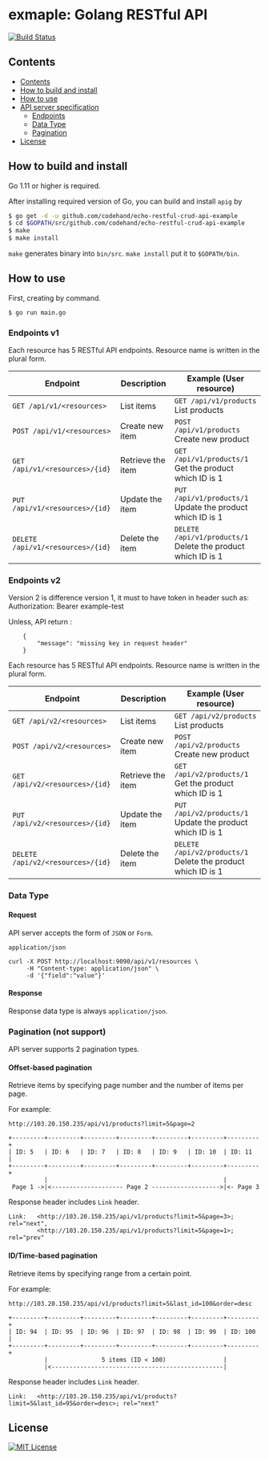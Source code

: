 # exmaple: Golang RESTful API 
[![Build Status](https://travis-ci.org/codehand/echo-restful-crud-api-example.svg?branch=master)](https://travis-ci.org/codehand/echo-restful-crud-api-example)

## Contents

* [Contents](#contents)
* [How to build and install](#how-to-build-and-install)
* [How to use](#how-to-use)
* [API server specification](#api-server-specification)
  + [Endpoints](#endpoints)
  + [Data Type](#data-type)
  + [Pagination](#pagination)
* [License](#license)

## How to build and install

Go 1.11 or higher is required.

After installing required version of Go, you can build and install `apig` by

```bash
$ go get -d -u github.com/codehand/echo-restful-crud-api-example
$ cd $GOPATH/src/github.com/codehand/echo-restful-crud-api-example
$ make
$ make install
```

`make` generates binary into `bin/src`.
`make install` put it to `$GOPATH/bin`.

## How to use

First, creating by  command.

```
$ go run main.go
```
### Endpoints v1

Each resource has 5 RESTful API endpoints.
Resource name is written in the plural form.

|Endpoint|Description|Example (User resource)|
|--------|-----------|-------|
|`GET /api/v1/<resources>`|List items|`GET /api/v1/products` List products|
|`POST /api/v1/<resources>`|Create new item|`POST /api/v1/products` Create new product|
|`GET /api/v1/<resources>/{id}`|Retrieve the item|`GET /api/v1/products/1` Get the product which ID is 1|
|`PUT /api/v1/<resources>/{id}`|Update the item|`PUT /api/v1/products/1` Update the product which ID is 1|
|`DELETE /api/v1/<resources>/{id}`|Delete the item|`DELETE /api/v1/products/1` Delete the product which ID is 1|

### Endpoints v2

Version 2 is difference version 1, it must to have token in header such as: 
Authorization: Bearer example-test

Unless, API return :

    
        {
            "message": "missing key in request header"
        }
    

Each resource has 5 RESTful API endpoints.
Resource name is written in the plural form.

|Endpoint|Description|Example (User resource)|
|--------|-----------|-------|
|`GET /api/v2/<resources>`|List items|`GET /api/v2/products` List products|
|`POST /api/v2/<resources>`|Create new item|`POST /api/v2/products` Create new product|
|`GET /api/v2/<resources>/{id}`|Retrieve the item|`GET /api/v2/products/1` Get the product which ID is 1|
|`PUT /api/v2/<resources>/{id}`|Update the item|`PUT /api/v2/products/1` Update the product which ID is 1|
|`DELETE /api/v2/<resources>/{id}`|Delete the item|`DELETE /api/v2/products/1` Delete the product which ID is 1|


### Data Type

#### Request

API server accepts the form of `JSON` or `Form`.

`application/json`

```
curl -X POST http://localhost:9090/api/v1/resources \
     -H "Content-type: application/json" \
     -d '{"field":"value"}'
```


#### Response

Response data type is always `application/json`.

### Pagination (not support)

API server supports 2 pagination types.

#### Offset-based pagination

Retrieve items by specifying page number and the number of items per page.

For example:

```
http://103.20.150.235/api/v1/products?limit=5&page=2
```

```
+---------+---------+---------+---------+---------+---------+---------+
| ID: 5   | ID: 6   | ID: 7   | ID: 8   | ID: 9   | ID: 10  | ID: 11  |
+---------+---------+---------+---------+---------+---------+---------+
          |                                                 |
 Page 1 ->|<-------------------- Page 2 ------------------->|<- Page 3
```

Response header includes `Link` header.

```
Link:   <http://103.20.150.235/api/v1/products?limit=5&page=3>; rel="next",
        <http://103.20.150.235/api/v1/products?limit=5&page=1>; rel="prev"
```

#### ID/Time-based pagination

Retrieve items by specifying range from a certain point.

For example:

```
http://103.20.150.235/api/v1/products?limit=5&last_id=100&order=desc
```

```
+---------+---------+---------+---------+---------+---------+---------+
| ID: 94  | ID: 95  | ID: 96  | ID: 97  | ID: 98  | ID: 99  | ID: 100 |
+---------+---------+---------+---------+---------+---------+---------+
          |               5 items (ID < 100)                |
          |<------------------------------------------------|
```

Response header includes `Link` header.

```
Link:   <http://103.20.150.235/api/v1/products?limit=5&last_id=95&order=desc>; rel="next"
```

## License
[![MIT License](http://img.shields.io/badge/license-MIT-blue.svg?style=flat)](LICENSE)